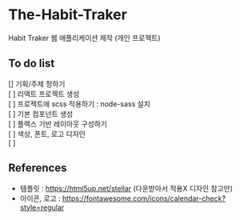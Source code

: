 # The-Habit-Traker  
Habit Traker 웹 애플리케이션 제작 (개인 프로젝트)  

## To do list
[] 기획/주제 정하기  
[ ] 리액트 프로젝트 생성  
[ ] 프로젝트에 scss 적용하기 : node-sass 설치  
[ ] 기본 컴포넌트 생성  
[ ] 플렉스 기반 레이아웃 구성하기  
[ ] 색상, 폰트, 로고 디자인  
[ ]   

## References
- 템플릿 : https://html5up.net/stellar (다운받아서 적용X 디자인 참고만)  
- 아이콘, 로고 : https://fontawesome.com/icons/calendar-check?style=regular  
